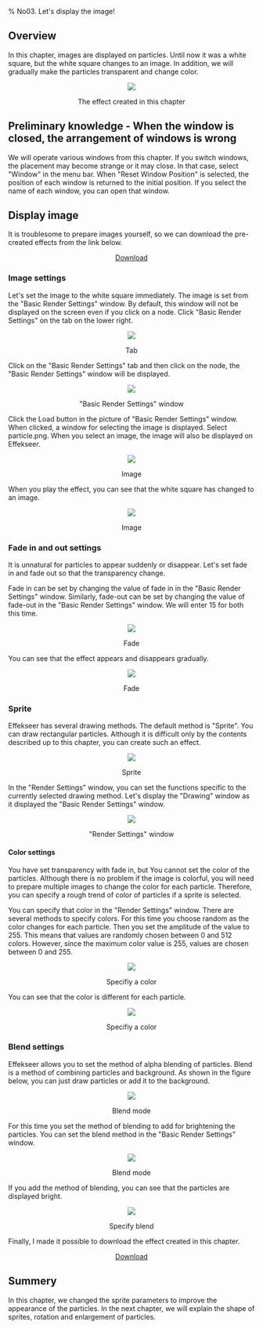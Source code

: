 ﻿% No03. Let's display the image!

<div class="main">

## Overview
In this chapter, images are displayed on particles.
Until now it was a white square, but the white square changes to an image.
In addition, we will gradually make the particles transparent and change color.

<div align="center">
<img src="../../img/Tutorial/03_blend.gif">
<p>The effect created in this chapter</p>
</div>

## Preliminary knowledge - When the window is closed, the arrangement of windows is wrong

We will operate various windows from this chapter.
If you switch windows, the placement may become strange or it may close.
In that case, select "Window" in the menu bar.
When "Reset Window Position" is selected, the position of each window is returned to the initial position.
If you select the name of each window, you can open that window.

## Display image

It is troublesome to prepare images yourself, so we can download the pre-created effects from the link below.

<div align="center">
<a href = "../../Sample/03_01_Sample.zip">Download</a>
</div>

### Image settings

Let's set the image to the white square immediately.
The image is set from the "Basic Render Settings" window.
By default, this window will not be displayed on the screen even if you click on a node.
Click "Basic Render Settings" on the tab on the lower right.

<div align="center">
<img src="../../img/Tutorial/03_tab_en.png">
<p>Tab</p>
</div>

Click on the "Basic Render Settings" tab and then click on the node, the "Basic Render Settings" window will be displayed.

<div align="center">
<img src="../../img/Tutorial/03_rendercommon_en.png">
<p>"Basic Render Settings" window</p>
</div>

Click the Load button in the picture of "Basic Render Settings" window.
When clicked, a window for selecting the image is displayed.
Select particle.png.
When you select an image, the image will also be displayed on Effekseer.

<div align="center">
<img src="../../img/Tutorial/03_texture_en.png">
<p>Image</p>
</div>

When you play the effect, you can see that the white square has changed to an image.

<div align="center">
<img src="../../img/Tutorial/03_texture.gif">
<p>Image</p>
</div>

### Fade in and out settings

It is unnatural for particles to appear suddenly or disappear.
Let's set fade in and fade out so that the transparency change.

Fade in can be set by changing the value of fade in in the "Basic Render Settings" window.
Similarly, fade-out can be set by changing the value of fade-out in the "Basic Render Settings" window.
We will enter 15 for both this time.

<div align="center">
<img src="../../img/Tutorial/03_fade_en.png">
<p>Fade</p>
</div>

You can see that the effect appears and disappears gradually.

<div align="center">
<img src="../../img/Tutorial/03_fade.gif">
<p>Fade</p>
</div>

### Sprite

Effekseer has several drawing methods.
The default method is "Sprite". You can draw rectangular particles.
Although it is difficult only by the contents described up to this chapter, you can create such an effect.

<div align="center">
<img src="../../img/Tutorial/03_sprite.png">
<p>Sprite</p>
</div>

In the "Render Settings" window, you can set the functions specific to the currently selected drawing method.
Let's display the "Drawing" window as it displayed the "Basic Render Settings" window.

<div align="center">
<img src="../../img/Tutorial/03_render_en.png">
<p>"Render Settings" window</p>
</div>

#### Color settings

You have set transparency with fade in, but You cannot set the color of the particles.
Although there is no problem if the image is colorful, you will need to prepare multiple images to change the color for each particle.
Therefore, you can specify a rough trend of color of particles if a sprite is selected.

You can specify that color in the "Render Settings" window. There are several methods to specify colors.
For this time you choose random as the color changes for each particle.
Then you set the amplitude of the value to 255. This means that values are randomly chosen between 0 and 512 colors.
However, since the maximum color value is 255, values are chosen between 0 and 255.

<div align="center">
<img src="../../img/Tutorial/03_color_en.png">
<p>Specifiy a color</p>
</div>

You can see that the color is different for each particle.

<div align="center">
<img src="../../img/Tutorial/03_color.gif">
<p>Specifiy a color</p>
</div>

### Blend settings

Effekseer allows you to set the method of alpha blending of particles.
Blend is a method of combining particles and background.
As shown in the figure below, you can just draw particles or add it to the background.

<div align="center">
<img src="../../img/Tutorial/03_blendmode.png">
<p>Blend mode</p>
</div>

For this time you set the method of blending to add for brightening the particles.
You can set the blend method in the "Basic Render Settings" window.

<div align="center">
<img src="../../img/Tutorial/03_blend_en.png">
<p>Blend mode</p>
</div>

If you add the method of blending, you can see that the particles are displayed bright.

<div align="center">
<img src="../../img/Tutorial/03_blend.gif">
<p>Specify blend</p>
</div>

Finally, I made it possible to download the effect created in this chapter.

<div align="center">
<a href = "../../Sample/03_02_Sample.zip">Download</a>
</div>

## Summery

In this chapter, we changed the sprite parameters to improve the appearance of the particles.
In the next chapter, we will explain the shape of sprites, rotation and enlargement of particles.

</div>